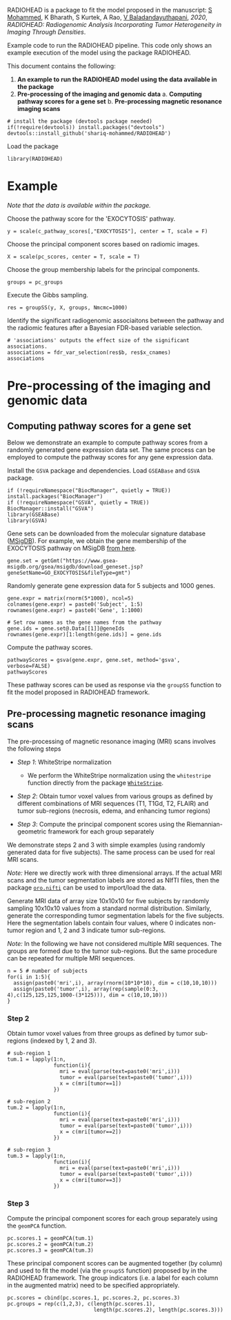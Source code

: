 RADIOHEAD is a package to fit the model proposed in the manuscript: 
[S Mohammed](shariq-mohammed.github.io), K Bharath, S Kurtek, A Rao, [V Baladandayuthapani](bayesrx.github.io), *2020*, _RADIOHEAD: Radiogenomic Analysis Incorporating Tumor Heterogeneity in Imaging Through Densities_.

Example code to run the RADIOHEAD pipeline. This code only shows an example execution of the model using the package RADIOHEAD.

This document contains the following:

1. **An example to run the RADIOHEAD model using the data available in the package**
2. **Pre-processing of the imaging and genomic data**
    a. **Computing pathway scores for a gene set**
    b. **Pre-processing magnetic resonance imaging scans**


```
# install the package (devtools package needed)
if(!require(devtools)) install.packages("devtools")
devtools::install_github('shariq-mohammed/RADIOHEAD')
```

Load the package
```
library(RADIOHEAD)
```

# Example

_Note that the data is available within the package._

Choose the pathway score for the 'EXOCYTOSIS' pathway.
```
y = scale(c_pathway_scores[,"EXOCYTOSIS"], center = T, scale = F)
```

Choose the principal component scores based on radiomic images.
```
X = scale(pc_scores, center = T, scale = T)
```

Choose the group membership labels for the principal components.
```
groups = pc_groups
```

Execute the Gibbs sampling.
```
res = groupSS(y, X, groups, Nmcmc=1000)
```

Identify the significant radiogenomic associaitons between the pathway and the radiomic features after a Bayesian FDR-based variable selection.
```
# 'associations' outputs the effect size of the significant associations.
associations = fdr_var_selection(res$b, res$x_cnames)
associations
```

# Pre-processing of the imaging and genomic data

## Computing pathway scores for a gene set

Below we demonstrate an example to compute pathway scores from a randomly generated gene expression data set. The same process can be employed to compute the pathway scores for any gene expression data.

Install the `GSVA` package and dependencies. Load `GSEABase` and `GSVA` package.
```
if (!requireNamespace("BiocManager", quietly = TRUE)) install.packages("BiocManager")
if (!requireNamespace("GSVA", quietly = TRUE)) BiocManager::install("GSVA")
library(GSEABase)
library(GSVA)
```

Gene sets can be downloaded from the molecular signature database ([MSigDB](https://www.gsea-msigdb.org/gsea/msigdb/index.jsp)). For example, we obtain the gene membership of the EXOCYTOSIS pathway on MSigDB [from here](https://www.gsea-msigdb.org/gsea/msigdb/geneset_page.jsp?geneSetName=GO_EXOCYTOSIS&keywords=exocytosis).

```
gene.set = getGmt("https://www.gsea-msigdb.org/gsea/msigdb/download_geneset.jsp?geneSetName=GO_EXOCYTOSIS&fileType=gmt")
```

Randomly generate gene expression data for 5 subjects and 1000 genes.
```
gene.expr = matrix(rnorm(5*1000), ncol=5)
colnames(gene.expr) = paste0('Subject', 1:5)
rownames(gene.expr) = paste0('Gene', 1:1000)

# Set row names as the gene names from the pathway
gene.ids = gene.set@.Data[[1]]@geneIds
rownames(gene.expr)[1:length(gene.ids)] = gene.ids
```

Compute the pathway scores.
```
pathwayScores = gsva(gene.expr, gene.set, method='gsva', verbose=FALSE)
pathwayScores
```

These pathway scores can be used as response via the `groupSS` function to fit the model proposed in RADIOHEAD framework.

## Pre-processing magnetic resonance imaging scans

The pre-processing of magnetic resonance imaging (MRI) scans involves the following steps

+ _Step 1_: WhiteStripe normalization
  + We perform the WhiteStripe normalization using the `whitestripe` function directly from the package [`WhiteStripe`](https://cran.r-project.org/web/packages/WhiteStripe/index.html).
    
+ _Step 2_: Obtain tumor voxel values from various groups as defined by different combinations of MRI sequences (T1, T1Gd, T2, FLAIR) and tumor sub-regions (necrosis, edema, and enhancing tumor regions)
+ _Step 3_: Compute the principal component scores using the Riemannian-geometric framework for each group separately

We demonstrate steps 2 and 3 with simple examples (using randomly generated data for five subjects). The same process can be used for real MRI scans. 

_Note:_ Here we directly work with three dimensional arrays. If the actual MRI scans and the tumor segmentation labels are stored as NIfTI files, then the package [`oro.nifti`](https://cran.r-project.org/web/packages/oro.nifti/index.html) can be used to import/load the data.

Generate MRI data of array size 10x10x10 for five subjects by randomly sampling 10x10x10 values from a standard normal distribution. Similarly, generate the corresponding tumor segmentation labels for the five subjects. Here the segmentation labels contain four values, where 0 indicates non-tumor region and 1, 2 and 3 indicate tumor sub-regions.

_Note:_ In the following we have not considered multiple MRI sequences. The groups are formed due to the tumor sub-regions. But the same procedure can be repeated for multiple MRI sequences.

```
n = 5 # number of subjects
for(i in 1:5){
  assign(paste0('mri',i), array(rnorm(10*10*10), dim = c(10,10,10)))
  assign(paste0('tumor',i), array(rep(sample(0:3, 4),c(125,125,125,1000-(3*125))), dim = c(10,10,10)))
}
```

### Step 2

Obtain tumor voxel values from three groups as defined by tumor sub-regions (indexed by 1, 2 and 3).

```
# sub-region 1
tum.1 = lapply(1:n,
               function(i){
                 mri = eval(parse(text=paste0('mri',i)))
                 tumor = eval(parse(text=paste0('tumor',i)))
                 x = c(mri[tumor==1])
               })

# sub-region 2
tum.2 = lapply(1:n,
               function(i){
                 mri = eval(parse(text=paste0('mri',i)))
                 tumor = eval(parse(text=paste0('tumor',i)))
                 x = c(mri[tumor==2])
               })

# sub-region 3
tum.3 = lapply(1:n,
               function(i){
                 mri = eval(parse(text=paste0('mri',i)))
                 tumor = eval(parse(text=paste0('tumor',i)))
                 x = c(mri[tumor==3])
               })
```

### Step 3

Compute the principal component scores for each group separately using the `geomPCA` function.
```
pc.scores.1 = geomPCA(tum.1)
pc.scores.2 = geomPCA(tum.2)
pc.scores.3 = geomPCA(tum.3)
```

These principal component scores can be augmented together (by column) and used to fit the model (via the `groupSS` function) proposed by in the RADIOHEAD framework. The group indicators (i.e. a label for each column in the augmented matrix) need to be specified appropriately.

```
pc.scores = cbind(pc.scores.1, pc.scores.2, pc.scores.3)
pc.groups = rep(c(1,2,3), c(length(pc.scores.1),
                            length(pc.scores.2), length(pc.scores.3)))
```
